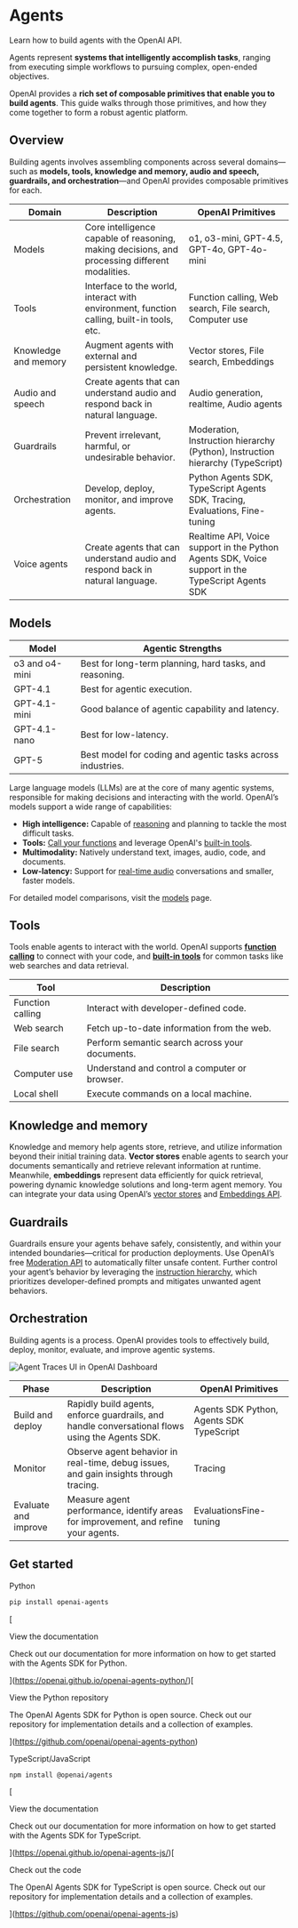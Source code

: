 Agents
======

Learn how to build agents with the OpenAI API.

Agents represent **systems that intelligently accomplish tasks**, ranging from executing simple workflows to pursuing complex, open-ended objectives.

OpenAI provides a **rich set of composable primitives that enable you to build agents**. This guide walks through those primitives, and how they come together to form a robust agentic platform.

Overview
--------

Building agents involves assembling components across several domains—such as **models, tools, knowledge and memory, audio and speech, guardrails, and orchestration**—and OpenAI provides composable primitives for each.

|Domain|Description|OpenAI Primitives|
|---|---|---|
|Models|Core intelligence capable of reasoning, making decisions, and processing different modalities.|o1, o3-mini, GPT-4.5, GPT-4o, GPT-4o-mini|
|Tools|Interface to the world, interact with environment, function calling, built-in tools, etc.|Function calling, Web search, File search, Computer use|
|Knowledge and memory|Augment agents with external and persistent knowledge.|Vector stores, File search, Embeddings|
|Audio and speech|Create agents that can understand audio and respond back in natural language.|Audio generation, realtime, Audio agents|
|Guardrails|Prevent irrelevant, harmful, or undesirable behavior.|Moderation, Instruction hierarchy (Python), Instruction hierarchy (TypeScript)|
|Orchestration|Develop, deploy, monitor, and improve agents.|Python Agents SDK, TypeScript Agents SDK, Tracing, Evaluations, Fine-tuning|
|Voice agents|Create agents that can understand audio and respond back in natural language.|Realtime API, Voice support in the Python Agents SDK, Voice support in the TypeScript Agents SDK|

Models
------

|Model|Agentic Strengths|
|---|---|
|o3 and o4-mini|Best for long-term planning, hard tasks, and reasoning.|
|GPT-4.1|Best for agentic execution.|
|GPT-4.1-mini|Good balance of agentic capability and latency.|
|GPT-4.1-nano|Best for low-latency.|
|GPT-5|Best model for coding and agentic tasks across industries.|

Large language models (LLMs) are at the core of many agentic systems, responsible for making decisions and interacting with the world. OpenAI’s models support a wide range of capabilities:

*   **High intelligence:** Capable of [reasoning](/docs/guides/reasoning) and planning to tackle the most difficult tasks.
*   **Tools:** [Call your functions](/docs/guides/function-calling) and leverage OpenAI's [built-in tools](/docs/guides/tools).
*   **Multimodality:** Natively understand text, images, audio, code, and documents.
*   **Low-latency:** Support for [real-time audio](/docs/guides/realtime) conversations and smaller, faster models.

For detailed model comparisons, visit the [models](/docs/models) page.

Tools
-----

Tools enable agents to interact with the world. OpenAI supports [**function calling**](/docs/guides/function-calling) to connect with your code, and [**built-in tools**](/docs/guides/tools) for common tasks like web searches and data retrieval.

|Tool|Description|
|---|---|
|Function calling|Interact with developer-defined code.|
|Web search|Fetch up-to-date information from the web.|
|File search|Perform semantic search across your documents.|
|Computer use|Understand and control a computer or browser.|
|Local shell|Execute commands on a local machine.|

Knowledge and memory
--------------------

Knowledge and memory help agents store, retrieve, and utilize information beyond their initial training data. **Vector stores** enable agents to search your documents semantically and retrieve relevant information at runtime. Meanwhile, **embeddings** represent data efficiently for quick retrieval, powering dynamic knowledge solutions and long-term agent memory. You can integrate your data using OpenAI’s [vector stores](/docs/guides/retrieval#vector-stores) and [Embeddings API](/docs/guides/embeddings).

Guardrails
----------

Guardrails ensure your agents behave safely, consistently, and within your intended boundaries—critical for production deployments. Use OpenAI’s free [Moderation API](/docs/guides/moderation) to automatically filter unsafe content. Further control your agent’s behavior by leveraging the [instruction hierarchy](https://openai.github.io/openai-agents-python/guardrails/), which prioritizes developer-defined prompts and mitigates unwanted agent behaviors.

Orchestration
-------------

Building agents is a process. OpenAI provides tools to effectively build, deploy, monitor, evaluate, and improve agentic systems.

![Agent Traces UI in OpenAI Dashboard](https://cdn.openai.com/API/docs/images/orchestration.png)

|Phase|Description|OpenAI Primitives|
|---|---|---|
|Build and deploy|Rapidly build agents, enforce guardrails, and handle conversational flows using the Agents SDK.|Agents SDK Python, Agents SDK TypeScript|
|Monitor|Observe agent behavior in real-time, debug issues, and gain insights through tracing.|Tracing|
|Evaluate and improve|Measure agent performance, identify areas for improvement, and refine your agents.|EvaluationsFine-tuning|

Get started
-----------

Python

```bash
pip install openai-agents
```

[

View the documentation

Check out our documentation for more information on how to get started with the Agents SDK for Python.

](https://openai.github.io/openai-agents-python/)[

View the Python repository

The OpenAI Agents SDK for Python is open source. Check out our repository for implementation details and a collection of examples.

](https://github.com/openai/openai-agents-python)

TypeScript/JavaScript

```bash
npm install @openai/agents
```

[

View the documentation

Check out our documentation for more information on how to get started with the Agents SDK for TypeScript.

](https://openai.github.io/openai-agents-js/)[

Check out the code

The OpenAI Agents SDK for TypeScript is open source. Check out our repository for implementation details and a collection of examples.

](https://github.com/openai/openai-agents-js)